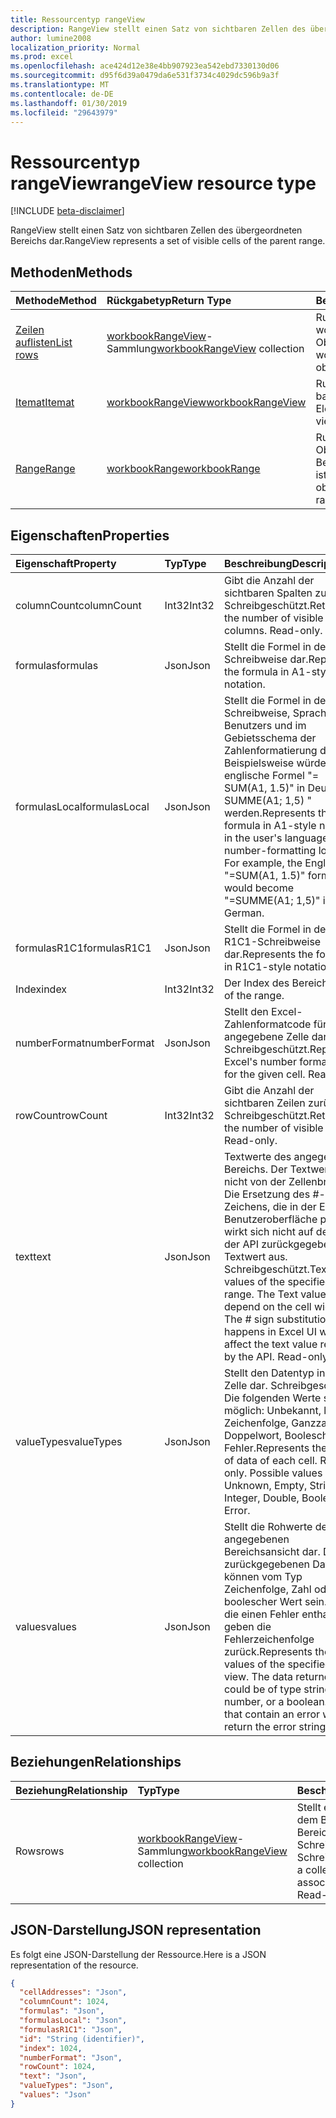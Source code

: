 ```yaml
---
title: Ressourcentyp rangeView
description: RangeView stellt einen Satz von sichtbaren Zellen des übergeordneten Bereichs dar.
author: lumine2008
localization_priority: Normal
ms.prod: excel
ms.openlocfilehash: ace424d12e38e4bb907923ea542ebd7330130d06
ms.sourcegitcommit: d95f6d39a0479da6e531f3734c4029dc596b9a3f
ms.translationtype: MT
ms.contentlocale: de-DE
ms.lasthandoff: 01/30/2019
ms.locfileid: "29643979"
---
```

# <a name="rangeview-resource-type"></a><span data-ttu-id="11ca2-103">Ressourcentyp rangeView</span><span class="sxs-lookup"><span data-stu-id="11ca2-103">rangeView resource type</span></span>

[!INCLUDE [beta-disclaimer](../../includes/beta-disclaimer.md)]

<span data-ttu-id="11ca2-104">RangeView stellt einen Satz von sichtbaren Zellen des übergeordneten Bereichs dar.</span><span class="sxs-lookup"><span data-stu-id="11ca2-104">RangeView represents a set of visible cells of the parent range.</span></span>

## <a name="methods"></a><span data-ttu-id="11ca2-105">Methoden</span><span class="sxs-lookup"><span data-stu-id="11ca2-105">Methods</span></span>

| <span data-ttu-id="11ca2-106">Methode</span><span class="sxs-lookup"><span data-stu-id="11ca2-106">Method</span></span>           | <span data-ttu-id="11ca2-107">Rückgabetyp</span><span class="sxs-lookup"><span data-stu-id="11ca2-107">Return Type</span></span>    |<span data-ttu-id="11ca2-108">Beschreibung</span><span class="sxs-lookup"><span data-stu-id="11ca2-108">Description</span></span>|
|:---------------|:--------|:----------|
|[<span data-ttu-id="11ca2-109">Zeilen auflisten</span><span class="sxs-lookup"><span data-stu-id="11ca2-109">List rows</span></span>](../api/workbookrangeview-list-rows.md) |<span data-ttu-id="11ca2-110">[workbookRangeView](workbookrangeview.md)-Sammlung</span><span class="sxs-lookup"><span data-stu-id="11ca2-110">[workbookRangeView](workbookrangeview.md) collection</span></span>| <span data-ttu-id="11ca2-111">Rufen Sie eine workbookRangeView-Objektsammlung ab.</span><span class="sxs-lookup"><span data-stu-id="11ca2-111">Get a workbookRangeView object collection.</span></span>|
|[<span data-ttu-id="11ca2-112">Itemat</span><span class="sxs-lookup"><span data-stu-id="11ca2-112">Itemat</span></span>](../api/workbookrangeview-itemat.md)|[<span data-ttu-id="11ca2-113">workbookRangeView</span><span class="sxs-lookup"><span data-stu-id="11ca2-113">workbookRangeView</span></span>](workbookrangeview.md)|<span data-ttu-id="11ca2-114">Rufen Sie ein im Index basiertes RangeView-Element ab.</span><span class="sxs-lookup"><span data-stu-id="11ca2-114">Get a range view item based in index.</span></span>|
|[<span data-ttu-id="11ca2-115">Range</span><span class="sxs-lookup"><span data-stu-id="11ca2-115">Range</span></span>](../api/workbookrangeview-range.md)|[<span data-ttu-id="11ca2-116">workbookRange</span><span class="sxs-lookup"><span data-stu-id="11ca2-116">workbookRange</span></span>](range.md)|<span data-ttu-id="11ca2-117">Rufen Sie das Range-Objekt ab, das mit der Bereichsansicht verknüpft ist.</span><span class="sxs-lookup"><span data-stu-id="11ca2-117">Return the range object associated with the range view</span></span>|

## <a name="properties"></a><span data-ttu-id="11ca2-118">Eigenschaften</span><span class="sxs-lookup"><span data-stu-id="11ca2-118">Properties</span></span>
| <span data-ttu-id="11ca2-119">Eigenschaft</span><span class="sxs-lookup"><span data-stu-id="11ca2-119">Property</span></span>     | <span data-ttu-id="11ca2-120">Typ</span><span class="sxs-lookup"><span data-stu-id="11ca2-120">Type</span></span>   |<span data-ttu-id="11ca2-121">Beschreibung</span><span class="sxs-lookup"><span data-stu-id="11ca2-121">Description</span></span>|
|:---------------|:--------|:----------|
|<span data-ttu-id="11ca2-122">columnCount</span><span class="sxs-lookup"><span data-stu-id="11ca2-122">columnCount</span></span>|<span data-ttu-id="11ca2-123">Int32</span><span class="sxs-lookup"><span data-stu-id="11ca2-123">Int32</span></span>|<span data-ttu-id="11ca2-p101">Gibt die Anzahl der sichtbaren Spalten zurück. Schreibgeschützt.</span><span class="sxs-lookup"><span data-stu-id="11ca2-p101">Returns the number of visible columns. Read-only.</span></span>|
|<span data-ttu-id="11ca2-126">formulas</span><span class="sxs-lookup"><span data-stu-id="11ca2-126">formulas</span></span>|<span data-ttu-id="11ca2-127">Json</span><span class="sxs-lookup"><span data-stu-id="11ca2-127">Json</span></span>|<span data-ttu-id="11ca2-128">Stellt die Formel in der A1-Schreibweise dar.</span><span class="sxs-lookup"><span data-stu-id="11ca2-128">Represents the formula in A1-style notation.</span></span> |
|<span data-ttu-id="11ca2-129">formulasLocal</span><span class="sxs-lookup"><span data-stu-id="11ca2-129">formulasLocal</span></span>|<span data-ttu-id="11ca2-130">Json</span><span class="sxs-lookup"><span data-stu-id="11ca2-130">Json</span></span>|<span data-ttu-id="11ca2-p102">Stellt die Formel in der A1-Schreibweise, Sprache des Benutzers und im Gebietsschema der Zahlenformatierung dar. Beispielsweise würde die englische Formel "= SUM(A1, 1.5)" in Deutsch "= SUMME(A1; 1,5) " werden.</span><span class="sxs-lookup"><span data-stu-id="11ca2-p102">Represents the formula in A1-style notation, in the user's language and number-formatting locale. For example, the English "=SUM(A1, 1.5)" formula would become "=SUMME(A1; 1,5)" in German.</span></span>    |
|<span data-ttu-id="11ca2-133">formulasR1C1</span><span class="sxs-lookup"><span data-stu-id="11ca2-133">formulasR1C1</span></span>|<span data-ttu-id="11ca2-134">Json</span><span class="sxs-lookup"><span data-stu-id="11ca2-134">Json</span></span>|<span data-ttu-id="11ca2-135">Stellt die Formel in der R1C1-Schreibweise dar.</span><span class="sxs-lookup"><span data-stu-id="11ca2-135">Represents the formula in R1C1-style notation.</span></span>   |
|<span data-ttu-id="11ca2-136">Index</span><span class="sxs-lookup"><span data-stu-id="11ca2-136">index</span></span>|<span data-ttu-id="11ca2-137">Int32</span><span class="sxs-lookup"><span data-stu-id="11ca2-137">Int32</span></span>|<span data-ttu-id="11ca2-138">Der Index des Bereichs.</span><span class="sxs-lookup"><span data-stu-id="11ca2-138">Index of the range.</span></span>|
|<span data-ttu-id="11ca2-139">numberFormat</span><span class="sxs-lookup"><span data-stu-id="11ca2-139">numberFormat</span></span>|<span data-ttu-id="11ca2-140">Json</span><span class="sxs-lookup"><span data-stu-id="11ca2-140">Json</span></span>|<span data-ttu-id="11ca2-p103">Stellt den Excel-Zahlenformatcode für die angegebene Zelle dar. Schreibgeschützt.</span><span class="sxs-lookup"><span data-stu-id="11ca2-p103">Represents Excel's number format code for the given cell. Read-only.</span></span> |
|<span data-ttu-id="11ca2-143">rowCount</span><span class="sxs-lookup"><span data-stu-id="11ca2-143">rowCount</span></span>|<span data-ttu-id="11ca2-144">Int32</span><span class="sxs-lookup"><span data-stu-id="11ca2-144">Int32</span></span>|<span data-ttu-id="11ca2-p104">Gibt die Anzahl der sichtbaren Zeilen zurück. Schreibgeschützt.</span><span class="sxs-lookup"><span data-stu-id="11ca2-p104">Returns the number of visible rows. Read-only.</span></span>  |
|<span data-ttu-id="11ca2-147">text</span><span class="sxs-lookup"><span data-stu-id="11ca2-147">text</span></span>|<span data-ttu-id="11ca2-148">Json</span><span class="sxs-lookup"><span data-stu-id="11ca2-148">Json</span></span>|<span data-ttu-id="11ca2-p105">Textwerte des angegebenen Bereichs. Der Textwert hängt nicht von der Zellenbreite ab. Die Ersetzung des #-Zeichens, die in der Excel-Benutzeroberfläche passiert, wirkt sich nicht auf den von der API zurückgegebenen Textwert aus. Schreibgeschützt.</span><span class="sxs-lookup"><span data-stu-id="11ca2-p105">Text values of the specified range. The Text value will not depend on the cell width. The # sign substitution that happens in Excel UI will not affect the text value returned by the API. Read-only.</span></span>    |
|<span data-ttu-id="11ca2-153">valueTypes</span><span class="sxs-lookup"><span data-stu-id="11ca2-153">valueTypes</span></span>|<span data-ttu-id="11ca2-154">Json</span><span class="sxs-lookup"><span data-stu-id="11ca2-154">Json</span></span>|<span data-ttu-id="11ca2-p106">Stellt den Datentyp in jeder Zelle dar. Schreibgeschützt. Die folgenden Werte sind möglich: Unbekannt, leer, Zeichenfolge, Ganzzahl, Doppelwort, Boolesch, Fehler.</span><span class="sxs-lookup"><span data-stu-id="11ca2-p106">Represents the type of data of each cell. Read-only. Possible values are: Unknown, Empty, String, Integer, Double, Boolean, Error.</span></span> |
|<span data-ttu-id="11ca2-158">values</span><span class="sxs-lookup"><span data-stu-id="11ca2-158">values</span></span>|<span data-ttu-id="11ca2-159">Json</span><span class="sxs-lookup"><span data-stu-id="11ca2-159">Json</span></span>|<span data-ttu-id="11ca2-p107">Stellt die Rohwerte der angegebenen Bereichsansicht dar. Die zurückgegebenen Daten können vom Typ Zeichenfolge, Zahl oder ein boolescher Wert sein. Zellen, die einen Fehler enthalten, geben die Fehlerzeichenfolge zurück.</span><span class="sxs-lookup"><span data-stu-id="11ca2-p107">Represents the raw values of the specified range view. The data returned could be of type string, number, or a boolean. Cell that contain an error will return the error string.</span></span>   |

## <a name="relationships"></a><span data-ttu-id="11ca2-163">Beziehungen</span><span class="sxs-lookup"><span data-stu-id="11ca2-163">Relationships</span></span>
| <span data-ttu-id="11ca2-164">Beziehung</span><span class="sxs-lookup"><span data-stu-id="11ca2-164">Relationship</span></span> | <span data-ttu-id="11ca2-165">Typ</span><span class="sxs-lookup"><span data-stu-id="11ca2-165">Type</span></span>   |<span data-ttu-id="11ca2-166">Beschreibung</span><span class="sxs-lookup"><span data-stu-id="11ca2-166">Description</span></span>|
|:---------------|:--------|:----------|
|<span data-ttu-id="11ca2-167">Rows</span><span class="sxs-lookup"><span data-stu-id="11ca2-167">rows</span></span>|<span data-ttu-id="11ca2-168">[workbookRangeView](workbookrangeview.md)-Sammlung</span><span class="sxs-lookup"><span data-stu-id="11ca2-168">[workbookRangeView](workbookrangeview.md) collection</span></span>| <span data-ttu-id="11ca2-p108">Stellt eine Sammlung der mit dem Bereich verknüpften Bereichsansichten dar. Schreibgeschützt.    Schreibgeschützt.</span><span class="sxs-lookup"><span data-stu-id="11ca2-p108">Represents a collection of range views associated with the range. Read-only.    Read-only.</span></span>|

## <a name="json-representation"></a><span data-ttu-id="11ca2-172">JSON-Darstellung</span><span class="sxs-lookup"><span data-stu-id="11ca2-172">JSON representation</span></span>
<span data-ttu-id="11ca2-173">Es folgt eine JSON-Darstellung der Ressource.</span><span class="sxs-lookup"><span data-stu-id="11ca2-173">Here is a JSON representation of the resource.</span></span>
<!-- {
  "blockType": "resource",
  "optionalProperties": [  ],
  "@odata.type": "microsoft.graph.workbookRangeView"
}-->
```json
{
  "cellAddresses": "Json",
  "columnCount": 1024,
  "formulas": "Json",
  "formulasLocal": "Json",
  "formulasR1C1": "Json",
  "id": "String (identifier)",
  "index": 1024,
  "numberFormat": "Json",
  "rowCount": 1024,
  "text": "Json",
  "valueTypes": "Json",
  "values": "Json"
}
```
<!--
{
  "type": "#page.annotation",
  "suppressions": [
    "Error: /api-reference/beta/resources/workbookrangeview.md:\r\n      Exception processing links.\r\n    System.ArgumentException: Link Definition was null. Link text: !INCLUDE [beta-disclaimer](../../includes/beta-disclaimer.md)\r\n      at ApiDoctor.Validation.DocFile.get_LinkDestinations()\r\n      at ApiDoctor.Validation.DocSet.ValidateLinks(Boolean includeWarnings, String[] relativePathForFiles, IssueLogger issues, Boolean requireFilenameCaseMatch, Boolean printOrphanedFiles)"
  ]
}
-->
